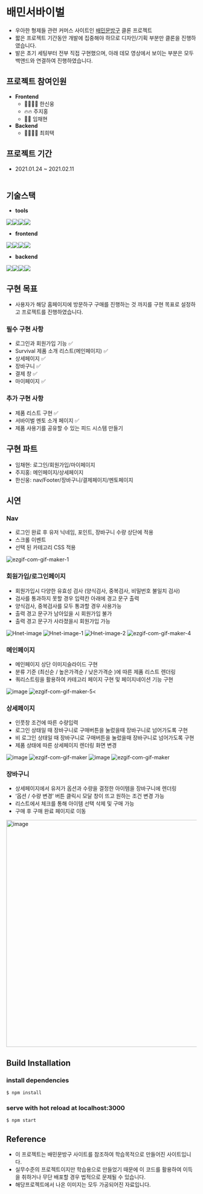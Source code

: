 # 배민서바이벌

- 우아한 형제들 관련 커머스 사이트인 <a href="https://store.baemin.com/">배민문방구</a> 클론 프로젝트
- 짧은 프로젝트 기간동안 개발에 집중해야 하므로 디자인/기획 부분만 클론을 진행하였습니다.
- 발은 초기 세팅부터 전부 직접 구현했으며, 아래 데모 영상에서 보이는 부분은 모두 백앤드와 연결하여 진행하였습니다.

## **프로젝트 참여인원**

- **Frontend**
  - 💪🏻💪🏻 한신웅
  - 🔥🔥 주지홍
  - 🧐🧐 임채현
- **Backend**
  - 🐻‍❄️🐻‍❄️ 최희택

## **프로젝트 기간**

- 2021.01.24 ~ 2021.02.11 <br><br>

## **기술스택**

- **tools**

<img src="https://img.shields.io/badge/github-181717?style=for-the-badge&logo=github&logoColor=white"><img src="https://img.shields.io/badge/git-F05032?style=for-the-badge&logo=git&logoColor=white"><img src="https://img.shields.io/badge/Trello-%23026AA7.svg?style=for-the-badge&logo=Trello&logoColor=white"><img src="https://img.shields.io/badge/Slack-4A154B?style=for-the-badge&logo=slack&logoColor=white">

- **frontend**

<img src="https://img.shields.io/badge/html5-E34F26?style=for-the-badge&logo=html5&logoColor=white"><img src="https://img.shields.io/badge/css-1572B6?style=for-the-badge&logo=css3&logoColor=white"><img src="https://img.shields.io/badge/javascript-F7DF1E?style=for-the-badge&logo=javascript&logoColor=black"><img src="https://img.shields.io/badge/react-61DAFB?style=for-the-badge&logo=react&logoColor=black">

- **backend**

<img src="https://img.shields.io/badge/python-3776AB?style=for-the-badge&logo=python&logoColor=white"><img src="https://img.shields.io/badge/django-092E20?style=for-the-badge&logo=django&logoColor=white"><img src="https://img.shields.io/badge/mysql-4479A1?style=for-the-badge&logo=mysql&logoColor=white"><img src="https://img.shields.io/badge/amazonaws-232F3E?style=for-the-badge&logo=amazonaws&logoColor=white">

## **구현 목표**

- 사용자가 해당 홈페이지에 방문하구 구매를 진행하는 것 까지를 구현 목표로 설정하고 프로젝트를 진행하였습니다.

### 필수 구현 사항

- 로그인과 회원가입 기능 ✅
- Survival 제품 소개 리스트(메인페이지) ✅
- 상세페이지 ✅
- 장바구니 ✅
- 결제 창 ✅
- 마이페이지 ✅

### 추가 구현 사항

- 제품 리스트 구현 ✅
- 서바이벌 멘토 소개 페이지 ✅
- 제품 사용기를 공유할 수 있는 피드 시스템 만들기

## **구현 파트**

- 임채현: 로그인/회원가입/마이페이지
- 주지홍: 메인페이지/상세페이지
- 한신웅: nav/Footer/장바구니/결제페이지/멘토페이지

## 시연

### **Nav**

- 로그인 완료 후 유저 닉네임, 포인트, 장바구니 수량 상단에 적용
- 스크롤 이벤트
- 선택 된 카테고리 CSS 적용

<img src="https://i.ibb.co/0Z6xQZM/ezgif-com-gif-maker-1.gif" alt="ezgif-com-gif-maker-1" border="0">

### **회원가입/로그인페이지**

- 회원가입시 다양한 유효성 검사 (양식검사, 중복검사, 비밀번호 불일치 검사)
- 검사를 통과하지 못할 경우 입력칸 아래에 경고 문구 출력
- 양식검사, 중복검사를 모두 통과할 경우 사용가능
- 출력 경고 문구가 남아있을 시 회원가입 불가
- 출력 경고 문구가 사라졌을시 회원가입 가능

<img src="https://i.ibb.co/KhVx7K8/Hnet-image.gif" alt="Hnet-image" border="0"> 
<img src="https://i.ibb.co/XxNtX9b/Hnet-image-1.gif" alt="Hnet-image-1" border="0">
<img src="https://i.ibb.co/SymVwr9/Hnet-image-2.gif" alt="Hnet-image-2" border="0">
<img src="https://i.ibb.co/FgSTNWN/ezgif-com-gif-maker-4.gif" alt="ezgif-com-gif-maker-4" border="0">

### **메인페이지**

- 메인페이지 상단 이미지슬라이드 구현
- 분류 기준 (최신순 / 높은가격순 / 낮은가격순 )에 따른 제품 리스트 렌더링
- 쿼리스트링을 활용하여 카테고리 페이지 구현 및 페이지네이션 기능 구현

<img src="https://i.ibb.co/Q82y4vy/image.gif" alt="image" border="0">
<img src="https://i.ibb.co/zm1MCFx/ezgif-com-gif-maker-5.gif" alt="ezgif-com-gif-maker-5" border="0"><

### **상세페이지**

- 인풋창 조건에 따른 수량입력
- 로그인 상태일 때 장바구니로 구매버튼을 눌렀을때 장바구니로 넘어가도록 구현
- 비 로그인 상태일 때 장바구니로 구매버튼을 눌렀을때 장바구니로 넘어가도록 구현
- 제품 상태에 따른 상세페이지 렌더링 화면 변경

<img src="https://i.ibb.co/yhBQNfq/image.gif" alt="image" border="0">
<img src="https://i.ibb.co/6WFfM16/ezgif-com-gif-maker.gif" alt="ezgif-com-gif-maker" border="0">
<img src="https://i.ibb.co/tDCbcjt/image.gif" alt="image" border="0">
<img src="https://i.ibb.co/6WFfM16/ezgif-com-gif-maker.gif" alt="ezgif-com-gif-maker" border="0">

### **장바구니**

- 상세페이지에서 유저가 옵션과 수량을 결정한 아이템을 장바구니에 렌더링
- ‘옵션 / 수량 변경’ 버튼 클릭시 모달 창이 뜨고 원하는 조건 변경 가능
- 리스트에서 체크를 통해 아이템 선택 삭제 및 구매 가능
- 구매 후 구매 완료 페이지로 이동

<img src="https://i.ibb.co/SvHSkp0/image.gif" alt="image" border="0" width="600px">

## Build Installation

### install dependencies

`$ npm install`

### serve with hot reload at localhost:3000

`$ npm start`

## Reference

- 이 프로젝트는 배민문방구 사이트를 참조하여 학습목적으로 만들어진 사이트입니다.
- 실무수준의 프로젝트이지만 학습용으로 만들었기 때문에 이 코드를 활용하여 이득을 취하거나 무단 배포할 경우 법적으로 문제될 수 있습니다.
- 해당프로젝트에서 나온 이미지는 모두 가공되어진 자료입니다.
